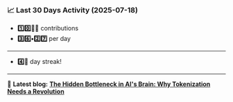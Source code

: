 <!--START_STATS-->
### 📈 Last 30 Days Activity (2025-07-18)  
- **1️⃣0️⃣🎱🎱** contributions  
- **3️⃣6️⃣•2️⃣7️⃣** per day
---
- **4️⃣🎱** day streak!
---
📝 **Latest blog:** [**The Hidden Bottleneck in AI's Brain: Why Tokenization Needs a Revolution**](https://andriak.com/blog/tokenization-revolution)
<!--END_STATS-->
